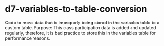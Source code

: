 # d7-variables-to-table-conversion
Code to move data that is improperly being stored in the variables table to a custom table.
Purpose: This class participation data is added and updated regularly, therefore, it is bad practice to store this in the variables table for performance reasons.
